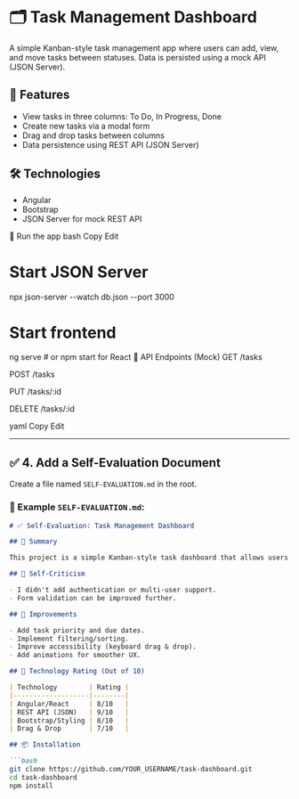 ﻿# 🗂️ Task Management Dashboard

A simple Kanban-style task management app where users can add, view, and move tasks between statuses. Data is persisted using a mock API (JSON Server).

## 🚀 Features

- View tasks in three columns: To Do, In Progress, Done
- Create new tasks via a modal form
- Drag and drop tasks between columns
- Data persistence using REST API (JSON Server)

## 🛠️ Technologies

- Angular
- Bootstrap
- JSON Server for mock REST API

🔧 Run the app
bash
Copy
Edit
# Start JSON Server
npx json-server --watch db.json --port 3000

# Start frontend
ng serve  # or npm start for React
📁 API Endpoints (Mock)
GET /tasks

POST /tasks

PUT /tasks/:id

DELETE /tasks/:id

yaml
Copy
Edit

---

## ✅ 4. Add a Self-Evaluation Document

Create a file named `SELF-EVALUATION.md` in the root.

### 📝 Example `SELF-EVALUATION.md`:

```markdown
# ✅ Self-Evaluation: Task Management Dashboard

## 🔹 Summary

This project is a simple Kanban-style task dashboard that allows users to manage tasks visually. The core features like viewing, adding, and dragging tasks work as expected. The UI is responsive and uses Bootstrap for layout. JSON Server is used to persist task data.

## 🔹 Self-Criticism

- I didn't add authentication or multi-user support.
- Form validation can be improved further.

## 🔹 Improvements

- Add task priority and due dates.
- Implement filtering/sorting.
- Improve accessibility (keyboard drag & drop).
- Add animations for smoother UX.

## 🔹 Technology Rating (Out of 10)

| Technology        | Rating |
|-------------------|--------|
| Angular/React     | 8/10   |
| REST API (JSON)   | 9/10   |
| Bootstrap/Styling | 8/10   |
| Drag & Drop       | 7/10   |

## 📦 Installation

```bash
git clone https://github.com/YOUR_USERNAME/task-dashboard.git
cd task-dashboard
npm install
